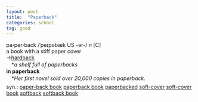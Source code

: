 ```yaml
---
layout: post
title:  "Paperback"
categories: school
tag: good
---
```

<DIV style="MARGIN: 0px 0px 5px">pa<B>·</B>per<B>·</B>back /ˈpeɪpəbæk US -ər-/ <I>n</I> [C] <BR>a book with a stiff paper cover<BR>→<A href="{{ site.baseurl }}/hardback"><U>hardback</U></A><BR>　*<I>a shelf full of paperbacks</I><BR><B>in paperback</B><BR>　*<I>Her first novel sold over 20,000 copies in paperback.</I></DIV>
<DIV style="MARGIN: 0px 0px 5px">
<DIV style="MARGIN: 4px 0px">syn.: <A href="{{ site.baseurl }}/paper-back%20book"><U>paper-back book</U></A> <A href="{{ site.baseurl }}/paperback%20book"><U>paperback book</U></A> <A href="{{ site.baseurl }}/paperbacked"><U>paperbacked</U></A> <A href="{{ site.baseurl }}/soft-cover"><U>soft-cover</U></A> <A href="{{ site.baseurl }}/soft-cover%20book"><U>soft-cover book</U></A> <A href="{{ site.baseurl }}/softback"><U>softback</U></A> <A href="{{ site.baseurl }}/softback%20book"><U>softback book</U></A></DIV></DIV>
